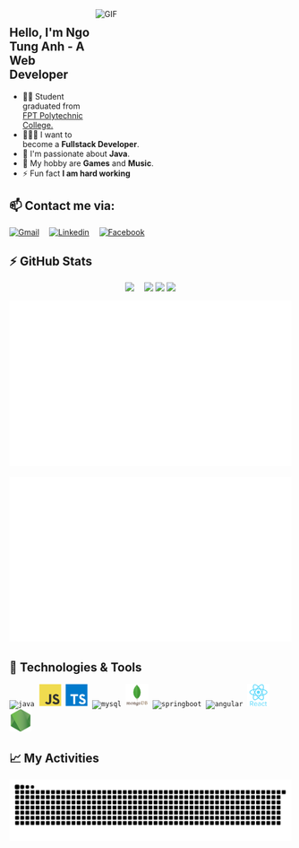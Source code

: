 <img alt="GIF" align="right" src="https://media1.giphy.com/media/v1.Y2lkPTc5MGI3NjExZjh6MXpvdnJiNmlyOXM4dDNxZTk1MXl5MmZ5azVmaXdmNWdqamg4diZlcD12MV9pbnRlcm5hbF9naWZfYnlfaWQmY3Q9Zw/OumCa12QC9CIvBe2c1/giphy.gif" width="350px" height="230" />

## Hello, I'm Ngo Tung Anh - A Web Developer

<!--- - 💻 Check out my blog at [dawn.dev](https://dawn.id.vn/) -->
- 👨‍🎓 Student graduated from [FPT Polytechnic College.](https://caodang.fpt.edu.vn/)
- 👨🏻‍💻 I want to become a **Fullstack Developer**.
- 🔭 I'm passionate about **Java**.
- 🎨 My hobby are **Games** and **Music**.
- ⚡ Fun fact **I am hard working**


## 📫 Contact me via:

  [<img alt="Gmail" src="https://img.shields.io/badge/Gmail-D14836?style=for-the-badge&logo=gmail&logoColor=white"/>](mailto:tunganhngo207.@gmail.com)&emsp;
  [<img alt="Linkedin" src="https://img.shields.io/badge/LinkedIn-0077B5?style=for-the-badge&logo=linkedin&logoColor=white"/>](https://www.linkedin.com/in/tunganh207/)&emsp;
  [<img alt="Facebook" src="https://img.shields.io/badge/Facebook-%231877F2.svg?&style=for-the-badge&logo=Facebook&logoColor=white"/>](https://www.facebook.com/tunganh207/)



## :zap: GitHub Stats
<p align="center">
  <img height="180em" src='https://github-readme-stats-sigma-five.vercel.app/api?username=dawnbreaker207&show_icons=true&theme=tokyonight'>&emsp;
  <img height="180em" src='https://github-readme-stats-sigma-five.vercel.app/api/top-langs/?username=dawnbreaker207&layout=compact&langs_count=14&hide=jupyter%20notebook&html&title_color=71A4FC&text_color=3ABCAD&bg_color=1A1B27'> 
  <img height="180em" src='http://github-profile-summary-cards.vercel.app/api/cards/productive-time?username=DawnBreaker207&theme=aura_dark&utcOffset=7'> 
  <img height="180em" src='http://github-profile-summary-cards.vercel.app/api/cards/profile-details?username=DawnBreaker207&theme=aura_dark'> 
  
  <img src='https://github.com/DawnBreaker207/github-stats/blob/master/generated/overview.svg#gh-dark-mode-only'>&emsp; 
  <img src='https://github.com/DawnBreaker207/github-stats/blob/master/generated/languages.svg#gh-dark-mode-only'> 
</p>


## 🔧 Technologies & Tools

<div align="left"> 
  <code><img width="40" height="40" src="https://cdn.jsdelivr.net/gh/devicons/devicon@latest/icons/java/java-original-wordmark.svg" alt="java"/></code>&nbsp;
  <code><img width="40" height="40" src="https://raw.githubusercontent.com/devicons/devicon/master/icons/javascript/javascript-original.svg" alt="javascript"/></code>&nbsp;
  <code><img width="40" height="40" src="https://raw.githubusercontent.com/devicons/devicon/master/icons/typescript/typescript-original.svg" alt="typescript"/></code>&nbsp; 
  <code><img width="40" height="40" src="https://cdn.jsdelivr.net/gh/devicons/devicon@latest/icons/mysql/mysql-original-wordmark.svg" alt="mysql"/></code>&nbsp;
  <code><img width="40" height="40" src="https://raw.githubusercontent.com/devicons/devicon/master/icons/mongodb/mongodb-original-wordmark.svg" alt="mongodb"/></code>&nbsp;  
  <code><img width="40" height="40" src="https://cdn.jsdelivr.net/gh/devicons/devicon@latest/icons/spring/spring-original.svg" alt="springboot"/></code>&nbsp;
  <code><img width="40" height="40" src="https://angular.io/assets/images/logos/angular/angular.svg" alt="angular"/></code>&nbsp;
  <code><img width="40" height="40" src="https://raw.githubusercontent.com/devicons/devicon/master/icons/react/react-original-wordmark.svg" alt="react"/></code>&nbsp;
  <code><img width="40" height="40" src="https://raw.githubusercontent.com/github/explore/80688e429a7d4ef2fca1e82350fe8e3517d3494d/topics/nodejs/nodejs.png" alt="express"/></code>&nbsp;  
  
</div>

## 📈 My Activities

<picture>
  <source media="(prefers-color-scheme: dark)" srcset="https://raw.githubusercontent.com/DawnBreaker207/DawnBreaker207/output/github-contribution-grid-snake-dark.svg">
  <source media="(prefers-color-scheme: light)" srcset="https://raw.githubusercontent.com/DawnBreaker207/DawnBreaker207/output/github-contribution-grid-snake.svg">
  <img alt="github contribution grid snake animation" src="https://raw.githubusercontent.com/DawnBreaker207/DawnBreaker207/output/github-contribution-grid-snake.svg">
</picture>
